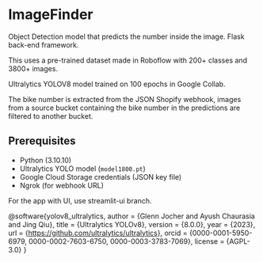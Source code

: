 # ImageFinder
Object Detection model that predicts the number inside the image.
Flask back-end framework.

This uses a pre-trained dataset made in Roboflow with 200+ classes and 3800+ images. 

Ultralytics YOLOV8 model trained on 100 epochs in Google Collab.

The bike number is extracted from the JSON Shopify webhook, images from a source bucket containing the bike number in the predictions are filtered to another bucket.

## Prerequisites

- Python (3.10.10)
- Ultralytics YOLO model (`model1800.pt`)
- Google Cloud Storage credentials (JSON key file) 
- Ngrok (for webhook URL)

  
For the app with UI, use streamlit-ui branch.


@software{yolov8_ultralytics,
  author = {Glenn Jocher and Ayush Chaurasia and Jing Qiu},
  title = {Ultralytics YOLOv8},
  version = {8.0.0},
  year = {2023},
  url = {https://github.com/ultralytics/ultralytics},
  orcid = {0000-0001-5950-6979, 0000-0002-7603-6750, 0000-0003-3783-7069},
  license = {AGPL-3.0}
}
